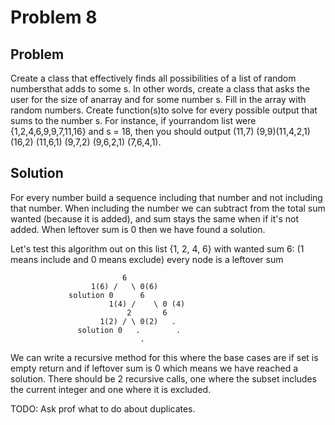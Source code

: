 # Problem 8

## Problem

Create a class that effectively finds all possibilities of a list of random numbersthat adds to some s.  In other words, create a class that asks the user for the size of anarray and for some number s.  Fill in the array with random numbers.  Create function(s)to solve for every possible output that sums to the number s.  For instance, if yourrandom list were {1,2,4,6,9,9,7,11,16} and s = 18, then you should output (11,7) (9,9)(11,4,2,1) (16,2) (11,6,1) (9,7,2) (9,6,2,1) (7,6,4,1).

## Solution

For every number build a sequence including that number and not including that number. When including the number we can subtract from the total sum wanted (because it is added), and sum stays the same when if it's not added. When leftover sum is 0 then we have found a solution.


Let's test this algorithm out on this list {1, 2, 4, 6} with wanted sum 6:
(1 means include and 0 means exclude) every node is a leftover sum

                             6
                      1(6) /   \ 0(6)
                 solution 0      6
                          1(4) /    \ 0 (4)
                              2       6 
                        1(2) / \ 0(2)   .
                   solution 0   .        .
                                 .


We can write a recursive method for this where the base cases are if set is empty return and if leftover sum is 0 which means we have reached a solution. There should be 2 recursive calls, one where the subset includes the current integer and one where it is excluded.

TODO:
    Ask prof what to do about duplicates.

